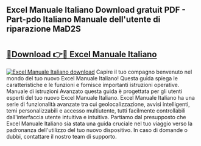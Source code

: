 ## Excel Manuale Italiano Download gratuit PDF - Part-pdo Italiano Manuale dell'utente di riparazione MaD2S

# <h2><a href="http://dfbmqqq.blite.top/?on=Excel+Manuale+Italiano">🔗Download 👉🔴 Excel Manuale Italiano</a></h2>

[![Excel Manuale Italiano download](https://i.imgur.com/lujVjoI.png)](http://dfbmqqq.blite.top/?on=Excel+Manuale+Italiano)
Capire il tuo compagno benvenuto nel mondo del tuo nuovo Excel Manuale Italiano! Questa guida spiega le caratteristiche e le funzioni e fornisce importanti istruzioni operative. Manuale di istruzioni Avanzato questa guida è progettata per gli utenti esperti del tuo nuovo Excel Manuale Italiano. Excel Manuale Italiano ha una serie di funzionalità avanzate tra cui geolocalizzazione, avvisi intelligenti, temi personalizzabili e accesso multiutente, tutti facilmente controllabili dall'interfaccia utente intuitiva e intuitiva. Partiamo dal presupposto che Excel Manuale Italiano sia stata una guida cruciale nel tuo viaggio verso la padronanza dell'utilizzo del tuo nuovo dispositivo. In caso di domande o dubbi, contattare il nostro team di supporto.
